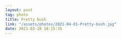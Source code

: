 ```yaml
---
layout: post
tag: photo
title: Pretty bush
link: "/assets/photos/2021-04-01-Pretty-bush.jpg"
date: 2021-03-28 18:15:35
---
```

